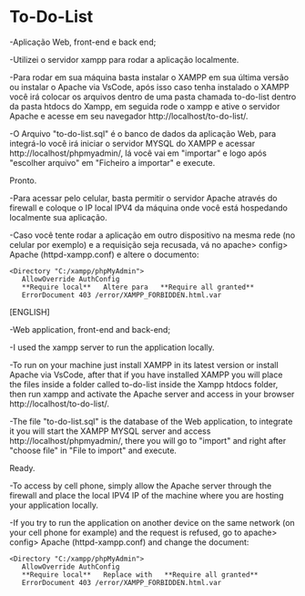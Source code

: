 # To-Do-List


-Aplicação Web, front-end e back end;

-Utilizei o servidor xampp para rodar a aplicação localmente.

-Para rodar em sua máquina basta instalar o XAMPP em sua última versão ou instalar o Apache via VsCode, após isso caso tenha instalado o XAMPP você irá colocar os arquivos dentro de uma pasta chamada to-do-list dentro da pasta htdocs do Xampp, em seguida rode o xampp e ative o servidor Apache e acesse em seu navegador http://localhost/to-do-list/.

-O Arquivo "to-do-list.sql" é o banco de dados da aplicação Web, para integrá-lo você irá iniciar o servidor MYSQL do XAMPP e acessar http://localhost/phpmyadmin/, lá você vai em "importar" e logo após "escolher arquivo" em "Ficheiro a importar" e execute.

Pronto.

-Para acessar pelo celular, basta permitir o servidor Apache através do firewall e coloque o IP local IPV4 da máquina onde você está hospedando localmente sua aplicação.

-Caso você tente rodar a aplicação em outro dispositivo na mesma rede (no celular por exemplo) e a requisição seja recusada, vá no apache> config> Apache (httpd-xampp.conf) e altere o documento:


    <Directory "C:/xampp/phpMyAdmin">
       AllowOverride AuthConfig
       **Require local**   Altere para   **Require all granted**
       ErrorDocument 403 /error/XAMPP_FORBIDDEN.html.var
   </Directory>
   
   

[ENGLISH]

-Web application, front-end and back-end;

-I used the xampp server to run the application locally.

-To run on your machine just install XAMPP in its latest version or install Apache via VsCode, after that if you have installed XAMPP you will place the files inside a folder called to-do-list inside the Xampp htdocs folder, then run xampp and activate the Apache server and access in your browser http://localhost/to-do-list/.

-The file "to-do-list.sql" is the database of the Web application, to integrate it you will start the XAMPP MYSQL server and access http://localhost/phpmyadmin/, there you will go to "import" and right after "choose file" in "File to import" and execute.

Ready.

-To access by cell phone, simply allow the Apache server through the firewall and place the local IPV4 IP of the machine where you are hosting your application locally.

-If you try to run the application on another device on the same network (on your cell phone for example) and the request is refused, go to apache> config> Apache (httpd-xampp.conf) and change the document:
    
    
    <Directory "C:/xampp/phpMyAdmin">
       AllowOverride AuthConfig
       **Require local**   Replace with   **Require all granted**
       ErrorDocument 403 /error/XAMPP_FORBIDDEN.html.var
   </Directory>
